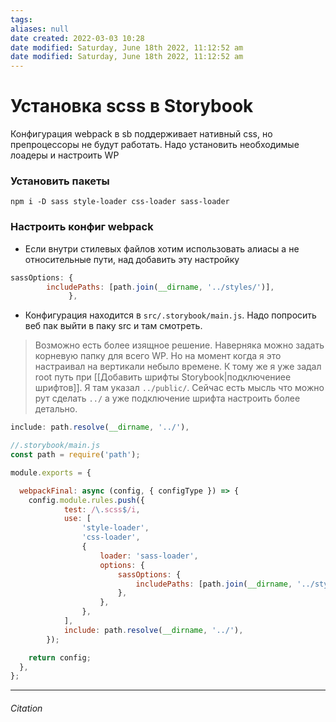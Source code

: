 ```yaml
---
tags: 
aliases: null
date created: 2022-03-03 10:28
date modified: Saturday, June 18th 2022, 11:12:52 am
date modified: Saturday, June 18th 2022, 11:12:52 am
---
```


# Установка scss в Storybook

Конфигурация webpack в sb поддерживает нативный css, но препроцессоры не будут работать.
Надо установить необходимые лоадеры и настроить WP

### Установить пакеты

```
npm i -D sass style-loader css-loader sass-loader
```

### Настроить конфиг webpack

- Если внутри стилевых файлов хотим использовать алиасы а не относительные пути, над добавить эту настройку

```js
sassOptions: {
		includePaths: [path.join(__dirname, '../styles/')],
			 },
```

- Конфигурация находится  в `src/.storybook/main.js`. Надо попросить веб пак выйти в паку src и там смотреть. 
> Возможно есть более изящное решение. Наверняка можно задать корневую папку для всего WP. Но на момент когда я это настраивал на вертикали небыло времене. К тому же я уже задал root путь при [[Добавить шрифты Storybook|подключениее шрифтов]]. Я там указал `../public/`. Сейчас есть мысль что можно рут сделать `../` а уже подключение шрифта настроить более детально. 

```js
include: path.resolve(__dirname, '../'), 
```


```js
//.storybook/main.js
const path = require('path');

module.exports = {

  webpackFinal: async (config, { configType }) => {
 	config.module.rules.push({
			test: /\.scss$/i,
			use: [
				'style-loader',
				'css-loader',
				{
					loader: 'sass-loader',
					options: {
						sassOptions: {
							includePaths: [path.join(__dirname, '../styles/')],
						},
					},
				},
			],
			include: path.resolve(__dirname, '../'),
		});

    return config;
  },
};

```

---

###### Citation
